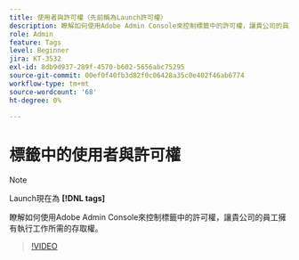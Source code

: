 ```yaml
---
title: 使用者與許可權（先前稱為Launch許可權）
description: 瞭解如何使用Adobe Admin Console來控制標籤中的許可權，讓貴公司的員工擁有執行工作所需的存取權。
role: Admin
feature: Tags
level: Beginner
jira: KT-3532
exl-id: 8db9d937-289f-4570-b602-5656abc75295
source-git-commit: 00ef0f40fb3d82f0c06428a35c0e402f46ab6774
workflow-type: tm+mt
source-wordcount: '68'
ht-degree: 0%

---
```


# 標籤中的使用者與許可權

>[!NOTE]
>
> Launch現在為 **[!DNL tags]**

瞭解如何使用Adobe Admin Console來控制標籤中的許可權，讓貴公司的員工擁有執行工作所需的存取權。

>[!VIDEO](https://video.tv.adobe.com/v/28734/?learn=on)
